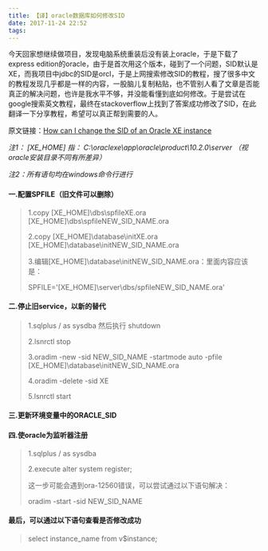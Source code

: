```yaml
---
title: 【译】oracle数据库如何修改SID
date: 2017-11-24 22:52
tags:
---
```


今天回家想继续做项目，发现电脑系统重装后没有装上oracle，于是下载了express edition的oracle，由于是首次用这个版本，碰到了一个问题，SID默认是XE，而我项目中jdbc的SID是orcl，于是上网搜索修改SID的教程，搜了很多中文的教程发现几乎都是一样的内容，一股脑儿复制粘贴，也不管别人看了文章是否能真正的解决问题，也许是我水平不够，并没能看懂到底如何修改。于是尝试在google搜索英文教程，最终在stackoverflow上找到了答案成功修改了SID，在此翻译一下分享教程，希望可以真正帮到需要的人。

原文链接：[How can I change the SID of an Oracle XE instance](https://stackoverflow.com/questions/410951/how-can-i-change-the-sid-of-an-oracle-xe-instance)

_注1： \[XE_HOME\] 指： C:\\oraclexe\\app\\oracle\\product\\10.2.0\\server （视oracle安装目录不同有所差异）_

_注2：所有语句均在windows命令行进行_

#### 一.配置SPFILE（旧文件可以删除）

> 1.copy \[XE\_HOME\]\\dbs\\spfileXE.ora \[XE\_HOME\]\\dbs\\spfileNEW\_SID\_NAME.ora
>
> 2.copy \[XE\_HOME\]\\database\\initXE.ora \[XE\_HOME\]\\database\\initNEW\_SID\_NAME.ora
>
> 3.编辑\[XE\_HOME\]\\database\\initNEW\_SID_NAME.ora：里面内容应该是：
>
> SPFILE='\[XE\_HOME\]\\server\\dbs/spfileNEW\_SID_NAME.ora'

#### 二.停止旧service，以新的替代

> 1.sqlplus / as sysdba 然后执行 shutdown
>
> 2.lsnrctl stop
>
> 3.oradim -new -sid NEW\_SID\_NAME -startmode auto -pfile \[XE\_HOME\]\\database\\initNEW\_SID_NAME.ora
>
> 4.oradim -delete -sid XE
>
> 5.lsnrctl start

#### 三.更新环境变量中的ORACLE_SID

#### 四.使oracle为监听器注册

> 1.sqlplus / as sysdba
>
> 2.execute alter system register;
>
> 这一步可能会遇到ora-12560错误，可以尝试通过以下语句解决：
>
> oradim -start -sid NEW\_SID\_NAME

#### 最后，可以通过以下语句查看是否修改成功

> select instance_name from v$instance;